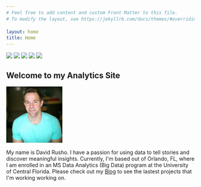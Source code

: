 ```yaml
---
# Feel free to add content and custom Front Matter to this file.
# To modify the layout, see https://jekyllrb.com/docs/themes/#overriding-theme-defaults

layout: home
title: Home
---
```



[<img src="https://img.shields.io/badge/Github_Blog-%23ffa64d.svg?&style=flat&logo=&logoColor=" />](https://drusho.github.io/blog) [<img src="https://img.shields.io/badge/github-%23181717.svg?&style=flat&logo=github&logoColor=white" />](https://github.com/drusho)  [<img src ="https://img.shields.io/badge/Twitter-1DA1F2?flat&logo=twitter&logoColor=white">](https://twitter.com/drusho)  [<img src="https://img.shields.io/badge/tableau-%23ff4d4d.svg?&style=flat&logo=tableau&logoColor=white">](https://public.tableau.com/app/profile/drusho) [<img src="https://img.shields.io/badge/linkedin-%230A66C2.svg?&style=flat=linkedin&logoColor=white" />](https://linkedin.com/in/davidrusho)

## Welcome to my Analytics Site


<img src="https://github.com/drusho/blog/blob/master/assets/headshot.jpg?raw=true"  height="150" >

<br>



My name is David Rusho.  I have a passion for using data to tell stories and discover meaningful insights. Currently, I'm based out of Orlando, FL, where I am enrolled in an MS Data Analytics (Big Data) program at the University of Central Florida.  Please check out my [Blog](drusho.github.com/blog) to see the lastest projects that I'm working working on.
